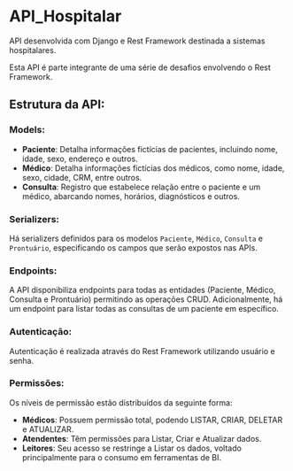 # API_Hospitalar

API desenvolvida com Django e Rest Framework destinada a sistemas hospitalares.

Esta API é parte integrante de uma série de desafios envolvendo o Rest Framework.

## Estrutura da API:
### Models:
- **Paciente**: Detalha informações fictícias de pacientes, incluindo nome, idade, sexo, endereço e outros.
- **Médico**: Detalha informações fictícias dos médicos, como nome, idade, sexo, cidade, CRM, entre outros.
- **Consulta**: Registro que estabelece relação entre o paciente e um médico, abarcando nomes, horários, diagnósticos e outros.

### Serializers:
Há serializers definidos para os modelos `Paciente`, `Médico`, `Consulta` e `Prontuário`, especificando os campos que serão expostos nas APIs.

### Endpoints:
A API disponibiliza endpoints para todas as entidades (Paciente, Médico, Consulta e Prontuário) permitindo as operações CRUD. Adicionalmente, há um endpoint para listar todas as consultas de um paciente em específico.

### Autenticação:
Autenticação é realizada através do Rest Framework utilizando usuário e senha.

### Permissões:
Os níveis de permissão estão distribuídos da seguinte forma:
- **Médicos**: Possuem permissão total, podendo LISTAR, CRIAR, DELETAR e ATUALIZAR.
- **Atendentes**: Têm permissões para Listar, Criar e Atualizar dados.
- **Leitores**: Seu acesso se restringe a Listar os dados, voltado principalmente para o consumo em ferramentas de BI.

